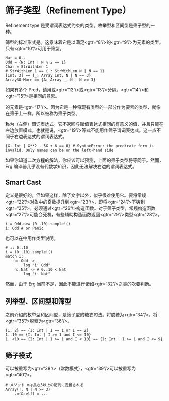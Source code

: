 # 筛子类型（Refinement Type）

Refinement type 是受谓词表达式约束的类型。枚举型和区间型是筛子型的一种。

筛型的标准形式是。这意味着它是以满足<gtr=“8”/>的<gtr=“9”/>为元素的类型。只有<gtr=“10”/>可用于筛型。


```erg
Nat = 0.._
Odd = {N: Int | N % 2 == 1}
Char = StrWithLen 1
# StrWithLen 1 == {_: StrWithLen N | N == 1}
[Int; 3] == {_: Array Int, N | N == 3}
Array3OrMore == {A: Array _, N | N >= 3}
```

如果有多个 Pred，请用或<gtr=“12”/>或<gtr=“13”/>分隔。<gtr=“14”/>和<gtr=“15”/>是相同的意思。

的元素是<gtr=“17”/>。因为它是一种将现有类型的一部分作为要素的类型，就像在筛子上一样，所以被称为筛子类型。

称为（左侧）谓词表达式。它不返回与赋值表达式相同的有意义的值，并且只能在左边放置模式。也就是说，<gtr=“19”/>等式不能用作筛子谓词表达式。这一点不同于右边表达式的谓词表达式。


```erg
{X: Int | X**2 - 5X + 6 == 0} # SyntaxError: the predicate form is invalid. Only names can be on the left-hand side
```

如果你知道二次方程的解法，你应该可以预测，上面的筛子类型将等同于。然而，Erg 编译器几乎没有代数学知识，因此无法解决右边的谓词表达式。

## Smart Cast

定义是很好的，但如果这样，除了文字以外，似乎很难使用它。要将常规<gtr=“22”/>对象中的奇数提升到<gtr=“23”/>，即将<gtr=“24”/>下铸到<gtr=“25”/>，必须通过<gtr=“26”/>构造函数。对于筛子类型，常规构造函数<gtr=“27”/>可能会死机，有些辅助构造函数返回<gtr=“29”/>类型<gtr=“28”/>。


```erg
i = Odd.new (0..10).sample!()
i: Odd # or Panic
```

也可以在中用作类型说明。


```erg
# i: 0..10
i = (0..10).sample!()
match i:
    o: Odd ->
        log "i: Odd"
    n: Nat -> # 0..10 < Nat
        log "i: Nat"
```

然而，由于 Erg 当前不是，因此不能进行诸如<gtr=“32”/>之类的次要判断。

## 列举型、区间型和筛型

之前介绍的枚举型和区间型，是筛子型的糖衣句法。将脱糖为<gtr=“34”/>，将<gtr=“35”/>脱糖为<gtr=“36”/>。


```erg
{1, 2} == {I: Int | I == 1 or I == 2}
1..10 == {I: Int | I >= 1 and I <= 10}
1..<10 == {I: Int | I >= 1 and I < 10} == {I: Int | I >= 1 and I <= 9}
```

## 筛子模式

可以被重写为<gtr=“38”/>（常数模式），<gtr=“39”/>可以被重写为<gtr=“40”/>。


```erg
# メソッド.mは長さ3以上の配列に定義される
Array(T, N | N >= 3)
    .m(&self) = ...
```
